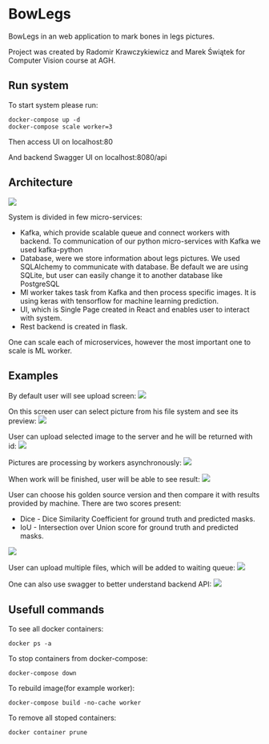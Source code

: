 # BowLegs

BowLegs in an web application to mark bones in legs pictures.

Project was created by Radomir Krawczykiewicz and Marek Świątek for Computer Vision course at AGH.

## Run system

To start system please run:
```
docker-compose up -d
docker-compose scale worker=3
```

Then access UI on localhost:80

And backend Swagger UI on localhost:8080/api

## Architecture

![](documentation/architecture_diagram.png)

System is divided in few micro-services:
* Kafka, which provide scalable queue and connect workers with backend.
To communication of our python micro-services with Kafka we used kafka-python
* Database, were we store information about legs pictures. We used SQLAlchemy to communicate with database.
Be default we are using SQLite, but user can easily change it to another database like PostgreSQL
* Ml worker takes task from Kafka and then process specific images. It is using keras with tensorflow for machine learning prediction.
* UI, which is Single Page created in React and enables user to interact with system. 
* Rest backend is created in flask.

One can scale each of microservices, however the most important one to scale is ML worker.

## Examples

By default user will see upload screen:
![](documentation/upload.png)

On this screen user can select picture from his file system and see its preview:
![](documentation/upload2.png)

User can upload selected image to the server and he will be returned with id:
![](documentation/upload3.png)

Pictures are processing by workers asynchronously:
![](documentation/waiting.png)

When work will be finished, user will be able to see result:
![](documentation/result.png)

User can choose his golden source version and then compare it with results provided by machine. There are two scores present:
* Dice - Dice Similarity Coefficient for ground truth and predicted masks.
* IoU - Intersection over Union score for ground truth and predicted masks.

![](documentation/compare.png)

User can upload multiple files, which will be added to waiting queue:
![](documentation/queue.png)

One can also use swagger to better understand backend API:
![](documentation/swagger.png)

## Usefull commands

To see all docker containers:
```
docker ps -a
```

To stop containers from docker-compose:
```
docker-compose down
```

To rebuild image(for example worker):
```
docker-compose build -no-cache worker
```

To remove all stoped containers:
```
docker container prune
```
